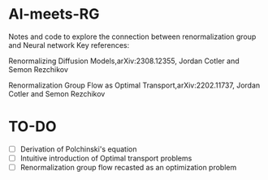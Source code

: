# AI-meets-RG
Notes and code to explore the connection between renormalization group and Neural network
Key references:

Renormalizing Diffusion Models,arXiv:2308.12355, Jordan Cotler and Semon Rezchikov

Renormalization Group Flow as Optimal Transport,arXiv:2202.11737, Jordan Cotler and Semon Rezchikov

# TO-DO
- [ ] Derivation of Polchinski's equation
- [ ] Intuitive introduction of Optimal transport problems
- [ ] Renormalization group flow recasted as an optimization problem
